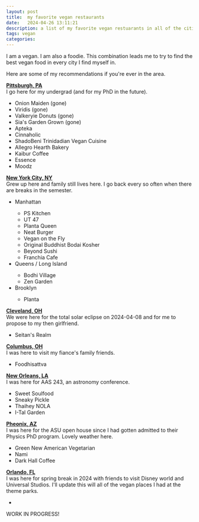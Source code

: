 ```yaml
---
layout: post
title:  my favorite vegan restaurants
date:   2024-04-26 13:11:21
description: a list of my favorite vegan restuarants in all of the cities I've been to
tags: vegan
categories: 
---
```

I am a vegan. I am also a foodie. This combination leads me to try to find the best vegan food in every city I find myself in. 

Here are some of my recommendations if you're ever in the area. 



<b><u>Pittsburgh, PA</u></b>
<br>I go here for my undergrad (and for my PhD in the future).
<ul>
    <li>Onion Maiden (gone)</li>
    <li>Viridis (gone)</li>
    <li>Valkeryie Donuts (gone)</li>
    <li>Sia's Garden Grown (gone)</li>
    <li>Apteka</li>
    <li>Cinnaholic</li>
    <li>ShadoBeni Trinidadian Vegan Cuisine</li>
    <li>Allegro Hearth Bakery</li>
    <li>Kaibur Coffee</li>
    <li>Essence</li>
    <li>Moodz</li>
</ul>

<b><u>New York City, NY</u></b>
<br>Grew up here and family still lives here. I go back every so often when there are breaks in the semester. 
<ul>
    <li>Manhattan</li>
    <ul>
        <li>PS Kitchen</li>
        <li>UT 47</li>
        <li>Planta Queen</li>
        <li>Neat Burger</li>
        <li>Vegan on the Fly</li>
        <li>Original Buddhist Bodai Kosher</li>
        <li>Beyond Sushi</li>
        <li>Franchia Cafe</li>
    </ul>
    <li>Queens / Long Island</li>
    <ul>
        <li>Bodhi Village</li>
        <li>Zen Garden</li>
    </ul>
    <li>Brooklyn</li>
    <ul>
        <li>Planta</li>
    </ul>
</ul>

<b><u>Cleveland, OH</u></b>
<br>We were here for the total solar eclipse on 2024-04-08 and for me to propose to my then girlfriend. 
<ul>
    <li>Seitan's Realm</li>
</ul>

<b><u>Columbus, OH</u></b>
<br>
I was here to visit my fiance's family friends. 
<ul>
    <li>Foodhisattva</li>
</ul>


<b><u>New Orleans, LA</u></b>
<br>
I was here for AAS 243, an astronomy conference.
<ul>
    <li>Sweet Soulfood</li>
    <li>Sneaky Pickle</li>
    <li>Thaihey NOLA</li>
    <li>I-Tal Garden</li>
</ul>

<b><u>Pheonix, AZ</u></b>
<br>
I was here for the ASU open house since I had gotten admitted to their Physics PhD program. Lovely weather here. 
<ul>
    <li>Green New American Vegetarian</li>
    <li>Nami</li>
    <li>Dark Hall Coffee</li>
</ul>

<b><u>Orlando, FL</u></b>
<br>
I was here for spring break in 2024 with friends to visit Disney world and Universal Studios. I'll update this will all of the vegan places I had at the theme parks.
<ul>
    <li></li>
</ul>

WORK IN PROGRESS! 